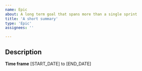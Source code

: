 ```yaml
---
name: Epic
about: A long term goal that spans more than a single sprint
title: 'A short summary'
type: 'Epic'
assignees: ''

---
```



## Description

**Time frame**
[START_DATE] to [END_DATE]

